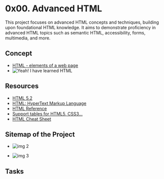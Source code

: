# 0x00. Advanced HTML
This project focuses on advanced HTML concepts and techniques, building upon foundational HTML knowledge. It aims to demonstrate proficiency in advanced HTML topics such as semantic HTML, accessibility, forms, multimedia, and more.

## Concept
- [HTML - elements of a web page](https://intranet.alxswe.com/concepts/543)
- <img src='https://github.com/JO-YE/alx-frontend/assets/111038087/9edece3d-e292-4a16-95c8-d7ae57bb7cd8' alt="Yeah! I have learned HTML">

## Resources
- [HTML 5.2](https://html.spec.whatwg.org/multipage/)
- [HTML: HyperText Markup Language](https://developer.mozilla.org/en-US/docs/Web/HTML)
- [HTML Reference](https://htmlreference.io/)
- [Support tables for HTML5, CSS3...](https://caniuse.com/)
- [HTML Cheat Sheet](https://websitesetup.org/html5-cheat-sheet/)

## Sitemap of the Project
- ![img 2](https://github.com/JO-YE/alx-frontend/assets/111038087/2fc700c3-b829-48b9-8791-a8f64dafd731)

- ![img 3](https://github.com/JO-YE/alx-frontend/assets/111038087/cb1a353d-9b60-4b3e-aad0-648f607dc618)

## Tasks








